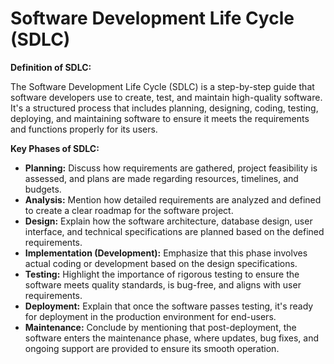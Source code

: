 # Software Development Life Cycle (SDLC)
**Definition of SDLC:**

The Software Development Life Cycle (SDLC) is a step-by-step guide that software developers use to create, test, and maintain high-quality software. It's a structured process that includes planning, designing, coding, testing, deploying, and maintaining software to ensure it meets the requirements and functions properly for its users.

**Key Phases of SDLC:**

- **Planning:** Discuss how requirements are gathered, project feasibility is assessed, and plans are made regarding resources, timelines, and budgets.
- **Analysis:** Mention how detailed requirements are analyzed and defined to create a clear roadmap for the software project.
- **Design:** Explain how the software architecture, database design, user interface, and technical specifications are planned based on the defined requirements.
- **Implementation (Development):** Emphasize that this phase involves actual coding or development based on the design specifications.
- **Testing:** Highlight the importance of rigorous testing to ensure the software meets quality standards, is bug-free, and aligns with user requirements.
- **Deployment:** Explain that once the software passes testing, it's ready for deployment in the production environment for end-users.
- **Maintenance:** Conclude by mentioning that post-deployment, the software enters the maintenance phase, where updates, bug fixes, and ongoing support are provided to ensure its smooth operation.
